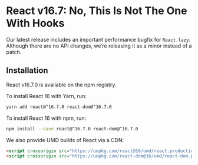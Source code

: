 # React v16.7: No, This Is Not The One With Hooks

Our latest release includes an important performance bugfix for `React.lazy`. Although there are no API changes, we’re releasing it as a minor instead of a patch.

## Installation

React v16.7.0 is available on the npm registry.

To install React 16 with Yarn, run:
```bash
yarn add react@^16.7.0 react-dom@^16.7.0
```

To install React 16 with npm, run:
```bash
npm install --save react@^16.7.0 react-dom@^16.7.0
```

We also provide UMD builds of React via a CDN:

```html
<script crossorigin src="https://unpkg.com/react@16/umd/react.production.min.js"></script>
<script crossorigin src="https://unpkg.com/react-dom@16/umd/react-dom.production.min.js"></script>
```

